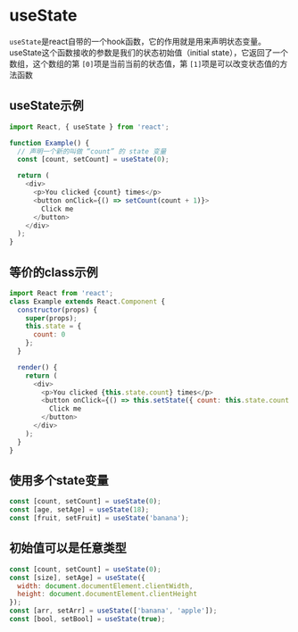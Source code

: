 # useState

`useState`是react自带的一个hook函数，它的作用就是用来声明状态变量。 useState这个函数接收的参数是我们的状态初始值（initial state），它返回了一个数组，这个数组的第 `[0]`项是当前当前的状态值，第 `[1]`项是可以改变状态值的方法函数

## useState示例

```js
import React, { useState } from 'react';

function Example() {
  // 声明一个新的叫做 “count” 的 state 变量
  const [count, setCount] = useState(0);

  return (
    <div>
      <p>You clicked {count} times</p>
      <button onClick={() => setCount(count + 1)}>
        Click me
      </button>
    </div>
  );
}
```

## 等价的class示例

```js
import React from 'react';
class Example extends React.Component {
  constructor(props) {
    super(props);
    this.state = {
      count: 0
    };
  }

  render() {
    return (
      <div>
        <p>You clicked {this.state.count} times</p>
        <button onClick={() => this.setState({ count: this.state.count + 1 })}>
          Click me
        </button>
      </div>
    );
  }
}
```

## 使用多个state变量

```js
const [count, setCount] = useState(0);
const [age, setAge] = useState(18);
const [fruit, setFruit] = useState('banana');
```

## 初始值可以是任意类型
```js
const [count, setCount] = useState(0);
const [size], setAge] = useState({
  width: document.documentElement.clientWidth,
  height: document.documentElement.clientHeight
});
const [arr, setArr] = useState(['banana', 'apple']);
const [bool, setBool] = useState(true);
```
                                                                          

